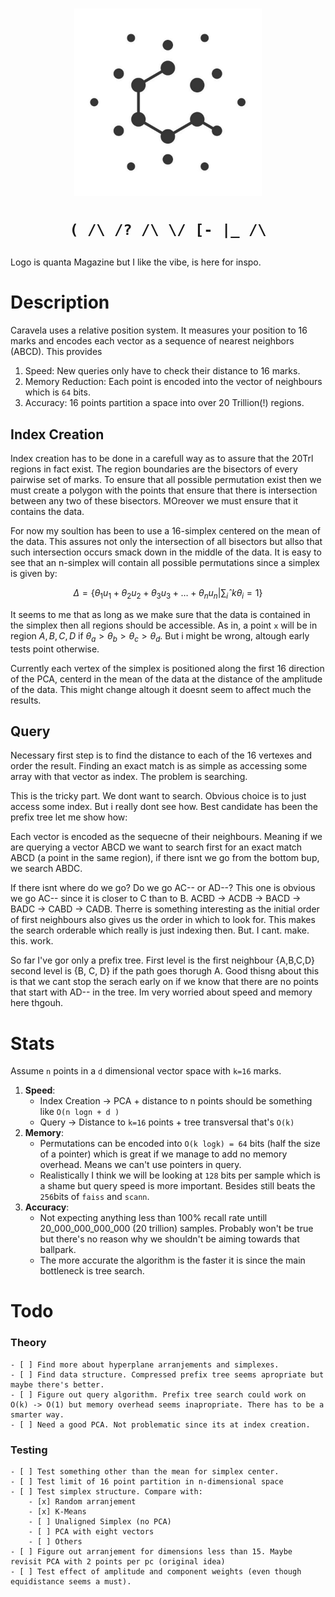 
<h1 align=center>
<img width=300 src="assets/caravela_logo_placeholder.jpeg">
<p><code>( /\ /? /\ \/ [- |_ /\</code></p>
</h1>

<p>Logo is quanta Magazine but I like the vibe, is here for inspo.</p>


# Description
Caravela uses a relative position system. It measures your position to 16 marks and encodes each vector as a sequence of nearest neighbors (ABCD). This provides
1. Speed: New queries only have to check their distance to 16 marks.
2. Memory Reduction: Each point is encoded into the vector of neighbours which is `64` bits.
3. Accuracy: 16 points partition a space into over 20 Trillion(!) regions.

## Index Creation
Index creation has to be done in a carefull way as to assure that the 20Trl regions in fact exist. The region boundaries are the bisectors of every pairwise set of marks. To ensure that all possible permutation exist then we must create a polygon with the points that ensure that there is intersection between any two of these bisectors. MOreover we must ensure that it contains the data.

For now my soultion has been to use a 16-simplex centered on the mean of the data. This assures not only the intersection of all bisectors but allso that such intersection occurs smack down in the middle of the data.
It is easy to see that an n-simplex will contain all possible permutations since a simplex is given by:

$$ \Delta = \left\{ \theta_1u_1 + \theta_2u_2 + \theta_3u_3 + \dots + \theta_nu_n \middle| \sum_iˆk \theta_i =1\right\}$$

It seems to me that as long as we make sure that the data is contained in the simplex then all regions should be accessible. As in, a point `x` will be in region $A,B,C,D$ if $\theta_a > \theta_b > \theta_c > \theta_d$. But i might be wrong, altough early tests point otherwise.

Currently each vertex of the simplex is positioned along the first 16 direction of the PCA, centerd in the mean of the data at the distance of the amplitude of the data. This might change altough it doesnt seem to affect much the results.

## Query
Necessary first step is to find the distance to each of the 16 vertexes and order the result. Finding an exact match is as simple as accessing some array with that vector as index. The problem is searching.

This is the tricky part. We dont want to search. Obvious choice is to just access some index. But i really dont see how. Best candidate has been the prefix tree let me show how:

Each vector is encoded as the sequecne of their neighbours. Meaning if we are querying a vector ABCD we want to search first for an exact match ABCD (a point in the same region), if there isnt we go from the bottom bup, we search ABDC.

If there isnt where do we go? Do we go AC-- or AD--? This one is obvious we go AC-- since it is closer to C than to B. ACBD -> ACDB -> BACD -> BADC -> CABD -> CADB. Therre is something interesting as the initial order of first neighbours also gives us the order in which to look for. This makes the search orderable which really is just indexing then. But. I cant. make. this. work.

So far I've gor only a prefix tree. First level is the first neighbour {A,B,C,D} second level is {B, C, D} if the path goes thorugh A. Good thisng about this is that we cant stop the serach early on if we know that there are no points that start with AD-- in the tree. Im very worried about speed and memory here thgouh.

# Stats
Assume `n` points in a `d` dimensional vector space with `k=16` marks. 
1. **Speed**:
    - Index Creation -> PCA + distance to n points should be something like `O(n logn + d )`
    - Query -> Distance to `k=16` points + tree transversal that's `O(k)`
2. **Memory**:
    - Permutations can be encoded into `O(k logk) = 64` bits (half the size of a pointer) which is great if we manage to add no memory overhead. Means we can't use pointers in query.
    - Realistically I think we will be looking at `128` bits per sample which is a shame but query speed is more important. Besides still beats the `256`bits of `faiss` and `scann`.
3. **Accuracy**:
    - Not expecting anything less than 100% recall rate untill 20_000_000_000_000 (20 trillion) samples. Probably won't be true but there's no reason why we shouldn't be aiming towards that ballpark.
    - The more accurate the algorithm is the faster it is since the main bottleneck is tree search.

# Todo
### Theory
    - [ ] Find more about hyperplane arranjements and simplexes.
    - [ ] Find data structure. Compressed prefix tree seems apropriate but maybe there's better.
    - [ ] Figure out query algorithm. Prefix tree search could work on O(k) -> O(1) but memory overhead seems inapropriate. There has to be a smarter way.
    - [ ] Need a good PCA. Not problematic since its at index creation.
### Testing
    - [ ] Test something other than the mean for simplex center.   
    - [ ] Test limit of 16 point partition in n-dimensional space
    - [ ] Test simplex structure. Compare with:
        - [x] Random arranjement
        - [x] K-Means
        - [ ] Unaligned Simplex (no PCA)
        - [ ] PCA with eight vectors
        - [ ] Others
    - [ ] Figure out arranjement for dimensions less than 15. Maybe revisit PCA with 2 points per pc (original idea)
    - [ ] Test effect of amplitude and component weights (even though equidistance seems a must).




